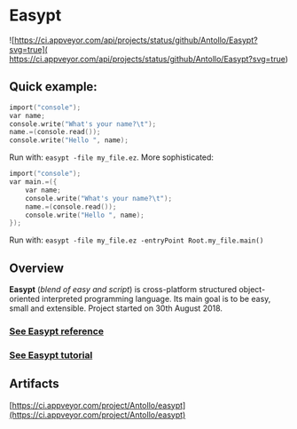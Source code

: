 # Easypt

![https://ci.appveyor.com/api/projects/status/github/Antollo/Easypt?svg=true]( https://ci.appveyor.com/api/projects/status/github/Antollo/Easypt?svg=true)

## Quick example:

```c
import("console");
var name; 
console.write("What's your name?\t");
name.=(console.read());
console.write("Hello ", name);
```

Run with: `easypt -file my_file.ez`. More sophisticated:

```c
import("console");
var main.=({
    var name; 
    console.write("What's your name?\t");
    name.=(console.read());
    console.write("Hello ", name);
});
```

Run with: `easypt -file my_file.ez -entryPoint Root.my_file.main()`


## Overview

__Easypt__ (_blend of easy and script_) is cross-platform structured object-oriented interpreted programming language. Its main goal is to be easy, small and extensible. Project started on 30th August 2018.

### [See Easypt reference](https://antollo.github.io/Easypt)

### [See Easypt tutorial](https://antollo.github.io/Easypt/tutorial)
 
## Artifacts

[https://ci.appveyor.com/project/Antollo/easypt](https://ci.appveyor.com/project/Antollo/easypt)